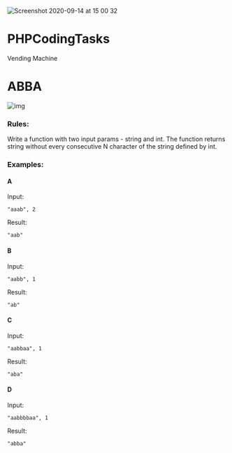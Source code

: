 ![Screenshot 2020-09-14 at 15 00 32](https://user-images.githubusercontent.com/71690194/109766160-7896f200-7bfe-11eb-81dd-d1e7ead5548c.png)
# PHPCodingTasks
Vending Machine

# ABBA

![img](img.png)

### Rules:

Write a function with two input params - string and int. The function returns string without every consecutive N character of the string defined by int.

### Examples:

#### A

Input: 
```
"aaab", 2
```
Result: 
```
"aab"
```
#### B
Input:
```
"aabb", 1
```
Result: 
```
"ab"
```
#### C
Input: 
```
"aabbaa", 1 
```
Result: 
```
"aba"
```
#### D
Input: 
```
"aabbbbaa", 1 
```
Result: 
```
"abba"
```





